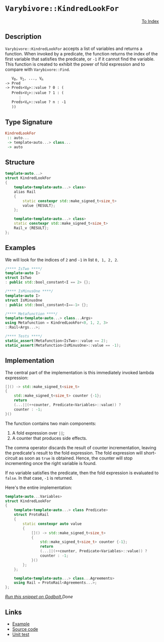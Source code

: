 <!-- Copyright 2024 Feng Mofan
SPDX-License-Identifier: Apache-2.0 -->

# `Varybivore::KindredLookFor`

<p style='text-align: right;'><a href="../../../facilities/metafunctions.md#varybivore-kindred-look-for">To Index</a></p>

## Description

`Varybivore::KindredLookFor` accepts a list of variables and returns a function.
When invoked by a predicate, the function returns the index of the first variable that satisfies the predicate, or `-1` if it cannot find the variable.
This function is created to exhibit the power of fold expression and to compare with `Varybivore::Find`.

<pre><code>   V<sub>0</sub>, V<sub>1</sub>, ..., V<sub>n</sub>
-> Pred
-> Preds&lt;V<sub>0</sub>&gt;::value ? 0 : (
   Preds&lt;V<sub>1</sub>&gt;::value ? 1 : (
      &vellip;
   Preds&lt;V<sub>n</sub>&gt;::value ? n : -1
   ))</code></pre>

## Type Signature

```Haskell
KindredLookFor
 :: auto...
 -> template<auto...> class...
 -> auto
```

## Structure

```C++
template<auto...>
struct KindredLookFor
{
    template<template<auto...> class>
    alias Rail
    {
        static constexpr std::make_signed_t<size_t>
        value {RESULT};
    };

    template<template<auto...> class>
    static constexpr std::make_signed_t<size_t>
    Rail_v {RESULT};
};
```

## Examples

We will look for the indices of `2` and `-1` in list `0, 1, 2, 2`.

```C++
/**** IsTwo ****/
template<auto I>
struct IsTwo
: public std::bool_constant<I == 2> {};

/**** IsMinusOne ****/
template<auto I>
struct IsMinusOne
: public std::bool_constant<I==-1> {};

/**** Metafunction ****/
template<template<auto...> class...Args>
using Metafunction = KindredLookFor<0, 1, 2, 3>
::Rail<Args...>;

/**** Tests ****/
static_assert(Metafunction<IsTwo>::value == 2);
static_assert(Metafunction<IsMinusOne>::value == -1);
```

## Implementation

The central part of the implementation is this immediately invoked lambda expression:

```C++
[]() -> std::make_signed_t<size_t>
{
    std::make_signed_t<size_t> counter {-1};
    return
    (...||(++counter, Predicate<Variables>::value)) ? 
    counter : -1;
}()
```

The function contains two main components:

1. A fold expression over `||`;
2. A counter that produces side effects.

The comma operator discards the result of counter incrementation, leaving the predicate's result to the fold expression.
The fold expression will short-circuit as soon as `true` is obtained.
Hence, the counter will stop incrementing once the right variable is found.

If no variable satisfies the predicate, then the fold expression is evaluated to `false`. In that case, `-1` is returned.

Here's the entire implementation:

```C++
template<auto...Variables>
struct KindredLookFor
{
    template<template<auto...> class Predicate>
    struct ProtoRail
    {
        static constexpr auto value
        {
            []() -> std::make_signed_t<size_t>
            {
                std::make_signed_t<size_t> counter {-1};
                return
                (...||(++counter, Predicate<Variables>::value)) ? 
                counter : -1;
            }()
        };
    };

    template<template<auto...> class...Agreements>
    using Rail = ProtoRail<Agreements...>;
};
```

[*Run this snippet on Godbolt.*](https://godbolt.org/#z:OYLghAFBqd5QCxAYwPYBMCmBRdBLAF1QCcAaPECAMzwBtMA7AQwFtMQByARg9KtQYEAysib0QXACx8BBAKoBnTAAUAHpwAMvAFYTStJg1DIApACYAQuYukl9ZATwDKjdAGFUtAK4sGIAKzSrgAyeAyYAHI%2BAEaYxAH%2BpAAOqAqETgwe3r4B0ilpjgKh4VEssfH%2BiXaYDhlCBEzEBFk%2BfoG2mPaFDPWNBMWRMXEJtg1NLTntCmP9YYNlw5UAlLaoXsTI7BwA9ABU%2BweHR8e72yYaAIJ7BwDUACKYSa6MyHiYCjeHZ5fXJ39H3wu5yBZgAzGFkN4sDcTKC3AQAJ5PAD6BGITEIClh2GB5nBDEhXmhsLcyGm6CwVGxuJ%2B/zpAOBv12NwAkiwkvQ2IImN1PgdAUz6f9AcCCJh2QYxSSmF4iAA6BUANUaeCY0XoWNBOMu02IXgcNwA0mF0MRMOhgqhUABrABiJFxAHYrJcbm6bmKJTzMCTPRzvdLZagFXLsTdIUwFB9lGb8KIpVrge6brr9QQbjHUEQAEoY2hJ90mZ0F5Nu6Y8vDIcMCaaYVRJYg3GVEG4ANzEXh9rtLbqLLouPZ7Jn8Vn8dwgSxuAFow%2BSQCAWExrZhkWlgOF0KiSWkAF4rgjU7uDwvFo/H0tzhdLldrjdbuG7/dhtBeQRxGHOqdcIt3WH98%2BDmaBDrAwJYAe6EAhkWbjQRA1jWC%2Bb5kBmsaVgGcLKsQqrqu82Lzu23iYEsk6wraMJnuB1avmKjYgNO36gv%2B4E/hOYHJj%2Bf5gRxjE0gO7p%2BpKPpwgJ6FuM2wYKs%2BBhRiGFzAGa4qMAQmranxbpeGkRg3LmdAwqCdwoVmqA6fmcJyQpXLKVBiY8Zc3H9oyQoMrStzYKorAcpgfL7AKTlfLxTKsgoAAqADuqDeacoriv6CZiUGrKHhcqYGiyIXhcCdFJF46qVimBDoPO0RWrQyJoAw5aCCSLJ6b%2B%2Bk3GYYZ9vZAWHEFACyYQaQA8uEkWAiJcXiYliY6miaYdV1Ci9V2FxZTltB5ZexWeGVNYNFVcIsrCdV3F%2BTXFo6dUOS5%2Bw3O1mANFQr61AI/XRV6cWDUJ8XypJWrhtJCiycQwAqcCGlhMA52XUw10EryO1GiasaWja9rECSGikDcXAo2YKOgkl84mSSFy/d9704rZQKncywXvMp91jRWyDIpGShNBAF1XTd3TVelqB4SABGdrVUNmEsnE044dMM3EBDM6D4O3aBW0KJ1DA9eE3O815O1Q1%2BQuMRwKy0Jw/i8H4HBaKQqCcDBljWCmawbOrYI8KQBCaLrKzWrkcoaAAHGYZgAJx%2B1w/je17XCOo60j6xwki8CwEgaMjxum%2BbHC8AoIDI87Ju66QcCwDAiAgGsBDZQQ5CUGg7J0HEESsFsqhewAbFOjeSDcwDIFWUhymYvDmoQJB4IVaP8IIIhiOwUgyIIigqOo2ekLoaOheiSScDwesG0bLtm5w3WyqXNyoFQNwN83rft53qOSD3NwQB4Vf0I2eJcEsvBZ1oKwQEgldJNXZAUAgL/f%2BIBgBSAxjQWgNF04QGiDvaIYRGgInXrwBBzBiAIm6tEbQNQs6O0rpZXqtBkELywNELwwAxK0FoOnbgvAsCLiMOIUheAzS1FbO8HedYaiyi2I7MIYoo6m0WtEdEGCPBYB3miPAcc6GkA4cQYqSgHiMOAItIwLsVhUAMH9RUbxQrdSeMbR2o9hCiHEFPUxs81A7yXvoQwxh4KWH0HgaI6dIArFQEkbotCpzkh2qYK2lgzDJwUVhLA7iJwdC6BkFwDB3CeFaHoEIcxSjlD0PkdIAgJh%2BDRpk7oAw0nDDRtUWWvRxiJJyCUzouC6gzEKUMeIJSZg5L0OWJoDSFhNJWAoW2mwJCbw4IbUgSdeAp1Pk3FubcO5dxvmYO%2BuAB7Pwdm/J2miVgIEwEwLA8Qonu0kKCOUftQQRw0JIMwkhG4J38I3P2%2BhOAx1IHHUEXA5SNy4I3L2ftQ6N0CEHY5jcRk7xTmnDOazs5fwLt/IuB9ZTlyAagR%2BNc66cEaCwVsjopxME%2Bg41Gfs5SvNNv3Ig4S9CmPHhY6QVilA2IXroDGK8mBrzoYM4Zozd4cH3iXWUR8T5nymTirSXB8WErvg/P%2BT8YRgkFu/TRucf6IolXEeFwCn4oAMEYYVXBkaQOgZQOBC80FIJQaQI1GCsE4IcCaghSkiEkNNmQihVCaEmoYQ45hDrWG1I4bQolqgeFihNQIzoO8RFiIRBIrYptpGyMdgopRmAVHuqBnK7RTBdH6MMYwE15LzGTypbIax89Tb0vsRowJVhnEiMiZ47xGRfH%2BP0hW6wISxlhKHpwjx0TanOAgK4VpaMUklEaRk1IWTMiVNyckMdBTUkjuqTEgQ5TmiTraTUsp9S51dLaS01dzS%2BidPSa/VY6x%2BnHqjmy4FnAJnnzbhGIVIrPYLPwCSqVLzVkf1dqQTZ2zhhRKjo855%2BKzmOn8H7cOoJzmXMkGjdlILbBgs/ZC%2BA0Li6lxVYq/%2Btc2CouICwC%2BLAFCtirK2YVcpBLTD7i%2Bwew9p5mInhIAtM8aXFp0CAUEpBGXMo3vcoZ28F4py5YfY%2Bp8CNEZI2Rij6Z76YclXiUEH65XQtVcqwBKn4jEaSEkZEpG/bIik8iVQrc%2BB0D1bA%2BBiCMEmrNZg7BuDrWIsIQwYhO9HWULEC6uRbqmFRvoV69hnCF7cOQLwoNb4hG8DDUgyNUisKxt4PG1IibxTJo0RCvgOiFB6MwAYoxObZAUvzXRottj2NlscUEmw1b4C1p8ZwbYc5m3BNCXEcJnaomlO6HEhJ2Qp1DvmEe6dBQMgDqG%2BOw9xTu0br6KNzrdSD1bsG%2B0ldvWd0LeHdu49vTT2T1Zfx5O16jNt0I8RtsknvTTGfUst9r9ZUQo2VsnZlBBmAZAP7OUoJQSVDOdqjQn3HSfKBQJzgoLM7rNIPs/wRyw6OgTl7SQgcuA%2BzMICqOoJ9tjJB%2BCz%2Bgze5A4O6nbHX6FFpGcJIIAA%3D%3D)$Done$

## Links

- [Example](../../../code/facilities/metafunctions/varybivore/kindred_look_for/implementation.hpp)
- [Source code](../../../../conceptrodon/varybivore/kindred_look_for.hpp)
- [Unit test](../../../../tests/unit/metafunctions/varybivore/kindred_look_for.test.hpp)
